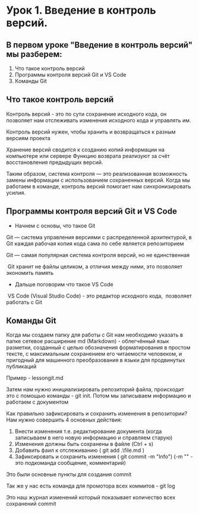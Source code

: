 # Урок 1. Введение в контроль версий. 
## В первом уроке "Введение в контроль версий" мы разберем: 
1) Что такое контроль версий
2) Программы контроля версий Git и VS Code
3) Команды Git 

## Что такое контроль версий
Контроль версий - это по сути сохранение исходного кода, он позволяет нам отслеживать изменения исходного кода и управлять им. 

Контроль версий нужен, чтобы хранить и возвращаться к разным версиям проекта 

Хранение версий сводится к созданию копий информации на компьютере или сервере
Функцию возврата реализуют за счёт восстановления предыдущих версий. 

Таким образом, система контроля — это реализованная возможность замены информации 
с использованием сохраненных версий.
Когда мы работаем в команде, контроль версий помогает нам синхронизировать усилия. 

## Программы контроля версий Git и VS Code

* Начнем с основы, что такое Git

Git — система управления версиями с распределенной архитектурой, в Git каждая рабочая копия кода сама по себе является репозиторием

Git — самая популярная система контроля
версий, но не единственная

 Git хранит не файлы целиком, а отличия между ними, это позволяет экономить память 

* Дальше поговорим что такое VS Code

 VS Code (Visual Studio Code) - это редактор исходного кода,
 позволяет работать с Git

## Команды Git

Когда мы создаем папку для работы с Git нам необходимо указать в папке сетевое расширение md (Markdown) - облегчённый язык разметки, созданный с целью обозначения форматирования в простом тексте, с максимальным сохранением его читаемости человеком, и пригодный для машинного преобразования в языки для продвинутых публикаций

Пример - lessongit.md 

Затем нам нужно инициализировать репозиторий файла, происходит это с помощью команды - git init. Потом мы записываем информацию и работаем с документом

Как правильно зафиксировать и сохранить изменения в репозитории? Нам нужно совершить 4 основных действия: 

1) Внести изменения т.е. редактирование документа (когда записываем в него новую информацию и справляем старую)
2) Изменения должны быть сохранены в файле (Ctrl + s)
3) Добавить фаил к отслеживанию ( git add .\file.md )
4) Зафиксировать и сохранить изменения ( git commit -m "Info")
(-m "" - это подкоманда сообщение, комментарий)

Это были основные пункты для создания commit

Так же у нас есть команда для промотора всех коммитов - git log

Это наш журнал изменений который показывает количество всех сохранений commit 